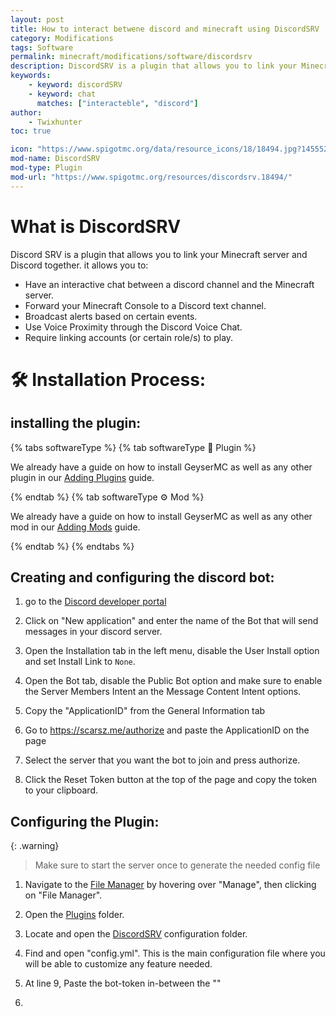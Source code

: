 ```yaml
---
layout: post
title: How to interact betwene discord and minecraft using DiscordSRV
category: Modifications
tags: Software
permalink: minecraft/modifications/software/discordsrv
description: DiscordSRV is a plugin that allows you to link your Minecraft server and Discord server together.
keywords:
    - keyword: discordSRV
    - keyword: chat
      matches: ["interacteble", "discord"]
author:
    - Twixhunter
toc: true

icon: "https://www.spigotmc.org/data/resource_icons/18/18494.jpg?1455529290"
mod-name: DiscordSRV
mod-type: Plugin
mod-url: "https://www.spigotmc.org/resources/discordsrv.18494/"
---
```

# What is DiscordSRV
Discord SRV is a plugin that allows you to link your Minecraft server and Discord together.
it allows you to:
- Have an interactive chat between a discord channel and the Minecraft server.
- Forward your Minecraft Console to a Discord text channel.
- Broadcast alerts based on certain events.
- Use Voice Proximity through the Discord Voice Chat.
- Require linking accounts (or certain role/s) to play.

# :hammer_and_wrench: Installation Process:
## installing the plugin:

{% tabs softwareType %}
{% tab softwareType :electric_plug: Plugin %}

We already have a guide on how to install GeyserMC as well as any other plugin in our [Adding Plugins](/minecraft/modifications/general/adding-plugins) guide.

{% endtab %}
{% tab softwareType :gear: Mod %}

We already have a guide on how to install GeyserMC as well as any other mod in our [Adding Mods](/minecraft/modifications/general/adding-mods) guide.

{% endtab %}
{% endtabs %}

## Creating and configuring the discord bot:
1. go to the [Discord developer portal](https://discord.com/developers/applications/)

2. Click on "New application" and enter the name of the Bot that will send messages in your discord server.

3. Open the Installation tab in the left menu, disable the User Install option and set Install Link to `None`.

4. Open the Bot tab, disable the Public Bot option and make sure to enable the Server Members Intent an the Message Content Intent options.

5. Copy the "ApplicationID" from the General Information tab

6. Go to https://scarsz.me/authorize and paste the ApplicationID on the page

7. Select the server that you want the bot to join and press authorize.

8. Click the Reset Token button at the top of the page and copy the token to your clipboard.

## Configuring the Plugin:
{: .warning}
> Make sure to start the server once to generate the needed config file

1. Navigate to the [File Manager](https://client.falixnodes.net/server/filemanager) by hovering over "Manage", then clicking on "File Manager".

2. Open the [Plugins](https://client.falixnodes.net/server/filemanager?dir=/plugins/) folder.

3. Locate and open the [DiscordSRV](https://client.falixnodes.net/server/filemanager?dir=/plugins/DiscordSRV/) configuration folder.

4. Find and open "config.yml". This is the main configuration file where you will be able to customize any feature needed.

5. At line 9, Paste the bot-token in-between the ""

6. 